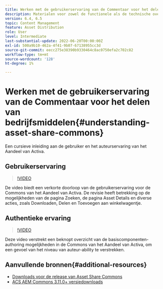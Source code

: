 ```yaml
---
title: Werken met de gebruikerservaring van de Commentaar voor het delen van bedrijfsmiddelen
description: Materialen voor zowel de functionele als de technische overeenkomst Activa Share Commons
version: 6.4, 6.5
topic: Content Management
feature: Asset Distribution
role: User
level: Intermediate
last-substantial-update: 2022-06-20T00:00:00Z
exl-id: 500a9b10-462a-4f41-9b07-67138955cc3d
source-git-commit: eecc275e38390b9330464c8ac0750efa2c702c82
workflow-type: tm+mt
source-wordcount: '128'
ht-degree: 1%

---
```


# Werken met de gebruikerservaring van de Commentaar voor het delen van bedrijfsmiddelen{#understanding-asset-share-commons}

Een cursieve inleiding aan de gebruiker en het auteurservaring van het Aandeel van Activa.

## Gebruikerservaring

>[!VIDEO](https://video.tv.adobe.com/v/20497?quality=12&learn=on)

De video biedt een verkorte doorloop van de gebruikerservaring voor de Commons van het Aandeel van Activa. De revisie heeft betrekking op de mogelijkheden van de pagina Zoeken, de pagina Asset Details en diverse acties, zoals Downloaden, Delen en Toevoegen aan winkelwagentje.

## Authentieke ervaring

>[!VIDEO](https://video.tv.adobe.com/v/20498?quality=12&learn=on)

Deze video verstrekt een beknopt overzicht van de basiscomponenten-authoring mogelijkheden in de Commons van het Aandeel van Activa, om een gevoel van het niveau van auteur-ability te verstrekken.

## Aanvullende bronnen{#additional-resources}

* [Downloads voor de release van Asset Share Commons](https://github.com/Adobe-Marketing-Cloud/asset-share-commons/releases)
* [ACS AEM Commons 3.11.0+ versiedownloads](https://github.com/Adobe-Consulting-Services/acs-aem-commons/releases)
